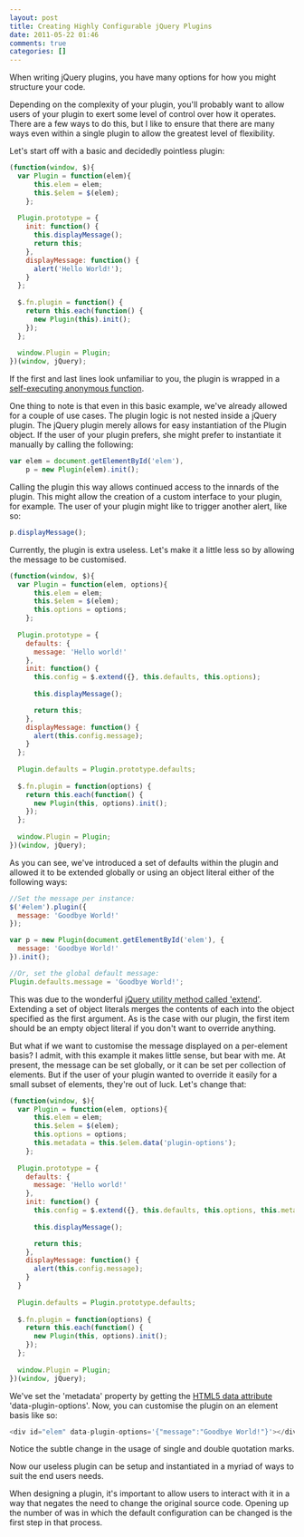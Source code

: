 ```yaml
---
layout: post
title: Creating Highly Configurable jQuery Plugins
date: 2011-05-22 01:46
comments: true
categories: []
---
```

When writing jQuery plugins, you have many options for how you might structure your code.

Depending on the complexity of your plugin, you'll probably want to allow users of your plugin to exert some level of control over how it operates. There are a few ways to do this, but I like to ensure that there are many ways even within a single plugin to allow the greatest level of flexibility.

Let's start off with a basic and decidedly pointless plugin:

``` js
(function(window, $){
  var Plugin = function(elem){
      this.elem = elem;
      this.$elem = $(elem);
    };
  
  Plugin.prototype = {
    init: function() {      
      this.displayMessage();
      return this;
    },
    displayMessage: function() {
      alert('Hello World!');
    }
  };
  
  $.fn.plugin = function() {
    return this.each(function() {
      new Plugin(this).init();
    });
  };
  
  window.Plugin = Plugin;
})(window, jQuery);
```

If the first and last lines look unfamiliar to you, the plugin is wrapped in a [self-executing anonymous function](http://markdalgleish.com/2011/03/self-executing-anonymous-functions/).

One thing to note is that even in this basic example, we've already allowed for a couple of use cases. The plugin logic is not nested inside a jQuery plugin. The jQuery plugin merely allows for easy instantiation of the Plugin object. If the user of your plugin prefers, she might prefer to instantiate it manually by calling the following:

``` js
var elem = document.getElementById('elem'),
    p = new Plugin(elem).init();
```

Calling the plugin this way allows continued access to the innards of the plugin. This might allow the creation of a custom interface to your plugin, for example. The user of your plugin might like to trigger another alert, like so:

``` js
p.displayMessage();
```

Currently, the plugin is extra useless. Let's make it a little less so by allowing the message to be customised.

``` js
(function(window, $){
  var Plugin = function(elem, options){
      this.elem = elem;
      this.$elem = $(elem);
      this.options = options;
    };
  
  Plugin.prototype = {
    defaults: {
      message: 'Hello world!'
    },
    init: function() {
      this.config = $.extend({}, this.defaults, this.options);
      
      this.displayMessage();

      return this;
    },
    displayMessage: function() {
      alert(this.config.message);
    }
  };
  
  Plugin.defaults = Plugin.prototype.defaults;
  
  $.fn.plugin = function(options) {
    return this.each(function() {
      new Plugin(this, options).init();
    });
  };
  
  window.Plugin = Plugin;
})(window, jQuery);
```

As you can see, we've introduced a set of defaults within the plugin and allowed it to be extended globally or using an object literal either of the following ways:

``` js
//Set the message per instance:
$('#elem').plugin({
  message: 'Goodbye World!'
});

var p = new Plugin(document.getElementById('elem'), {
  message: 'Goodbye World!'
}).init();

//Or, set the global default message:
Plugin.defaults.message = 'Goodbye World!';
```

This was due to the wonderful [jQuery utility method called 'extend'](http://api.jquery.com/jQuery.extend/). Extending a set of object literals merges the contents of each into the object specified as the first argument. As is the case with our plugin, the first item should be an empty object literal if you don't want to override anything.

But what if we want to customise the message displayed on a per-element basis? I admit, with this example it makes little sense, but bear with me. At present, the message can be set globally, or it can be set per collection of elements. But if the user of your plugin wanted to override it easily for a small subset of elements, they're out of luck. Let's change that:

``` js
(function(window, $){
  var Plugin = function(elem, options){
      this.elem = elem;
      this.$elem = $(elem);
      this.options = options;
      this.metadata = this.$elem.data('plugin-options');
    };
  
  Plugin.prototype = {
    defaults: {
      message: 'Hello world!'
    },
    init: function() {
      this.config = $.extend({}, this.defaults, this.options, this.metadata);
      
      this.displayMessage();

      return this;
    },
    displayMessage: function() {
      alert(this.config.message);
    }
  }
  
  Plugin.defaults = Plugin.prototype.defaults;
  
  $.fn.plugin = function(options) {
    return this.each(function() {
      new Plugin(this, options).init();
    });
  };
  
  window.Plugin = Plugin;
})(window, jQuery);
```

We've set the 'metadata' property by getting the [HTML5 data attribute](http://ejohn.org/blog/html-5-data-attributes/) 'data-plugin-options'. Now, you can customise the plugin on an element basis like so:

``` js
<div id="elem" data-plugin-options='{"message":"Goodbye World!"}'></div>
```

Notice the subtle change in the usage of single and double quotation marks.

Now our useless plugin can be setup and instantiated in a myriad of ways to suit the end users needs.

When designing a plugin, it's important to allow users to interact with it in a way that negates the need to change the original source code. Opening up the number of was in which the default configuration can be changed is the first step in that process.
